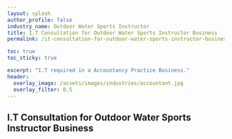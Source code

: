 ```yaml
---
layout: splash 
author_profile: false 
industry_name: Outdoor Water Sports Instructor
title: I.T Consultation for Outdoor Water Sports Instructor Business
permalink: /it-consultation-for-outdoor-water-sports-instructor-business

toc: true
toc_sticky: true

excerpt: "I.T required in a Accountancy Practice Business."
header:
  overlay_image: /assets/images/industries/accountant.jpg
  overlay_filter: 0.5 
---
```


## I.T Consultation for Outdoor Water Sports Instructor Business